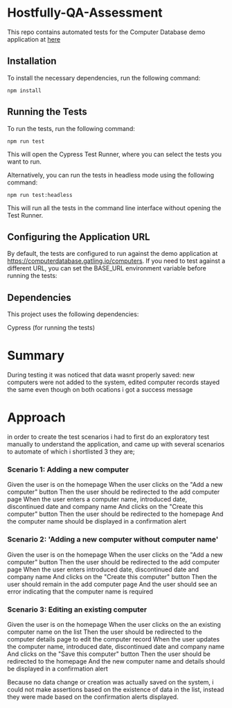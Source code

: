 # Hostfully-QA-Assessment


This repo contains automated tests for the Computer Database demo application at [here](https://computer-database.gatling.io/) 

## Installation
To install the necessary dependencies, run the following command:


```npm install```

## Running the Tests
To run the tests, run the following command:

```npm run test```

This will open the Cypress Test Runner, where you can select the tests you want to run.

Alternatively, you can run the tests in headless mode using the following command:


```npm run test:headless```

This will run all the tests in the command line interface without opening the Test Runner.

## Configuring the Application URL
By default, the tests are configured to run against the demo application at https://computerdatabase.gatling.io/computers. If you need to test against a different URL, you can set the BASE_URL environment variable before running the tests:


## Dependencies 

This project uses the following dependencies:

Cypress (for running the tests)


# Summary

During testing it was noticed that data wasnt properly saved: new computers were not added to the system, edited computer records stayed the same even though on both ocations i got a success message


# Approach 

in order to create the test scenarios i had to first do an exploratory test manually to understand the application, and came up with several scenarios to automate of which i shortlisted 3 they are;

### Scenario 1: Adding a new computer

Given the user is on the homepage
When the user clicks on the "Add a new computer" button
Then the user should be redirected to the add computer page
When the user enters a computer name, introduced date, discontinued date and company name
And clicks on the "Create this computer" button
Then the user should be redirected to the homepage
And the computer name should be displayed in a confirmation alert

### Scenario 2: 'Adding a new computer without computer name'

Given the user is on the homepage
When the user clicks on the "Add a new computer" button
Then the user should be redirected to the add computer page
When the user enters introduced date, discontinued date and company name
And clicks on the "Create this computer" button
Then the user should remain in the add computer page
And the user should see an error indicating that the computer name is required


### Scenario 3: Editing an existing computer

Given the user is on the homepage
When the user clicks on the an existing computer name on the list
Then the user should be redirected to the computer details page to edit the computer record
When the user updates the computer name, introduced date, discontinued date and company name
And clicks on the "Save this computer" button
Then the user should be redirected to the homepage
And the new computer name and details should be displayed in a confirmation alert


Because no data change or creation was actually saved on the system, i could not make assertions based on the existence of data in the list, instead they were made based on the confirmation alerts displayed.

